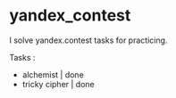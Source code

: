 # yandex_contest

I solve yandex.contest tasks for practicing. 

Tasks :
- alchemist | done
- tricky cipher | done

